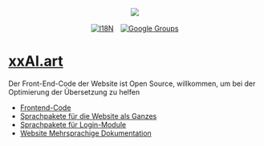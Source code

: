 <p align="center"><a href="https://wac.tax"><img src="https://cdn.jsdelivr.net/gh/wactax/img/logo.svg"/></a></p><p align="center"><a href="https://github.com/wactax/wac.tax/blob/main/doc/README.md#readme"><img alt="I18N" src="https://cdn.jsdelivr.net/gh/wactax/img/t.svg"/></a>　<a href="https://groups.google.com/u/2/g/wactax"><img alt="Google Groups" src="https://cdn.jsdelivr.net/gh/wactax/img/g-groups.svg"/></a></p>

# [xxAI.art](https://xxAI.art)

Der Front-End-Code der Website ist Open Source, willkommen, um bei der Optimierung der Übersetzung zu helfen

* [Frontend-Code](https://github.com/xxai-art/web)
* [Sprachpakete für die Website als Ganzes](https://github.com/xxai-art/web/tree/main/i18n)
* [Sprachpakete für Login-Module](https://github.com/wacpkg/user/tree/main/ui.i18n)
* [Website Mehrsprachige Dokumentation](https://github.com/xxai-doc)
